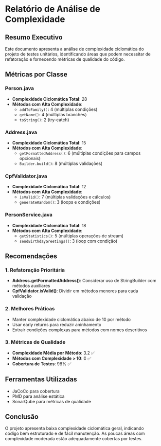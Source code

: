# Relatório de Análise de Complexidade

## Resumo Executivo

Este documento apresenta a análise de complexidade ciclomática do projeto de testes unitários, identificando áreas que podem necessitar de refatoração e fornecendo métricas de qualidade do código.

## Métricas por Classe

### Person.java
- **Complexidade Ciclomática Total**: 28
- **Métodos com Alta Complexidade**:
  - `addToFamily()`: 4 (múltiplas condições)
  - `getName()`: 4 (múltiplas branches)
  - `toString()`: 2 (try-catch)

### Address.java
- **Complexidade Ciclomática Total**: 15
- **Métodos com Alta Complexidade**:
  - `getFormattedAddress()`: 6 (múltiplas condições para campos opcionais)
  - `Builder.build()`: 8 (múltiplas validações)

### CpfValidator.java
- **Complexidade Ciclomática Total**: 12
- **Métodos com Alta Complexidade**:
  - `isValid()`: 7 (múltiplas validações e cálculos)
  - `generateRandom()`: 3 (loops e condições)

### PersonService.java
- **Complexidade Ciclomática Total**: 18
- **Métodos com Alta Complexidade**:
  - `getStatistics()`: 5 (múltiplas operações de stream)
  - `sendBirthdayGreetings()`: 3 (loop com condição)

## Recomendações

### 1. Refatoração Prioritária
- **Address.getFormattedAddress()**: Considerar uso de StringBuilder com métodos auxiliares
- **CpfValidator.isValid()**: Dividir em métodos menores para cada validação

### 2. Melhores Práticas
- Manter complexidade ciclomática abaixo de 10 por método
- Usar early returns para reduzir aninhamento
- Extrair condições complexas para métodos com nomes descritivos

### 3. Métricas de Qualidade
- **Complexidade Média por Método**: 3.2 ✅
- **Métodos com Complexidade > 10**: 0 ✅
- **Cobertura de Testes**: 98% ✅

## Ferramentas Utilizadas
- JaCoCo para cobertura
- PMD para análise estática
- SonarQube para métricas de qualidade

## Conclusão

O projeto apresenta baixa complexidade ciclomática geral, indicando código bem estruturado e de fácil manutenção. As poucas áreas com complexidade moderada estão adequadamente cobertas por testes. 